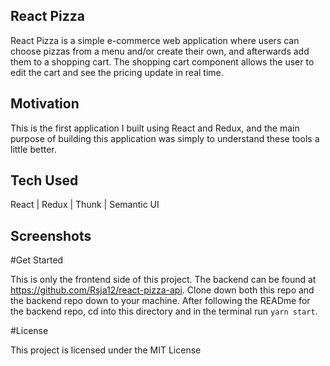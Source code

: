 **React Pizza**
---------
React Pizza is a simple e-commerce web application where users can choose pizzas from a menu and/or create their own, and afterwards add them to a shopping cart. The shopping cart component allows the user to edit the cart and see the pricing update in real time.

**Motivation**
---------
This is the first application I built using React and Redux, and the main purpose of building this application was simply to understand these tools a little better.

**Tech Used**
---------
React | Redux | Thunk | Semantic UI

**Screenshots**
--------


#Get Started

This is only the frontend side of this project. The backend can be found at https://github.com/Rsja12/react-pizza-api. Clone down both this repo and the backend repo down to your machine. After following the READme for the backend repo, cd into this directory and in the terminal run `yarn start`.

#License

This project is licensed under the MIT License